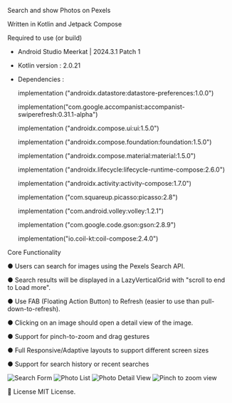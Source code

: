 Search and show Photos on Pexels

Written in Kotlin and Jetpack Compose

Required to use (or build)
- Android Studio Meerkat | 2024.3.1 Patch 1
- Kotlin version : 2.0.21
- Dependencies :

    implementation ("androidx.datastore:datastore-preferences:1.0.0")

    implementation("com.google.accompanist:accompanist-swiperefresh:0.31.1-alpha")

    implementation ("androidx.compose.ui:ui:1.5.0")

    implementation ("androidx.compose.foundation:foundation:1.5.0")

    implementation ("androidx.compose.material:material:1.5.0")

    implementation ("androidx.lifecycle:lifecycle-runtime-compose:2.6.0")

    implementation ("androidx.activity:activity-compose:1.7.0")

    implementation ("com.squareup.picasso:picasso:2.8")

    implementation ("com.android.volley:volley:1.2.1")

    implementation ("com.google.code.gson:gson:2.8.9")

    implementation("io.coil-kt:coil-compose:2.4.0")


Core Functionality

● Users can search for images using the Pexels Search API.

● Search results will be displayed in a LazyVerticalGrid with "scroll to end to Load more".

● Use FAB (Floating Action Button) to Refresh (easier to use than pull-down-to-refresh).

● Clicking on an image should open a detail view of the image.

● Support for pinch-to-zoom and drag gestures

● Full Responsive/Adaptive layouts to support different screen sizes

● Support for search history or recent searches


![Search Form](images/1.jpg)
![Photo List](images/2.jpg)
![Photo Detail View](images/3.jpg)
![Pinch to zoom view](images/4.jpg)

📄 License
MIT License.





